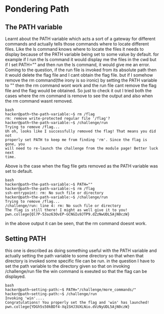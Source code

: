 # Pondering Path 
## The PATH variable
Learnt about the PATH variable which acts a sort of a gateway for different commands and actually tells those commands where to locate different files.
Like the ls command knows where to locate the files it needs to display because of the PATH variable being set to some value by default.
for example if I run the ls command it would display me the files in the cwd but if I set PATH="" and then run the ls command, it would give me an error.
Coming to the question, if the run file is invoked from its absolute path then it would delete the flag file and I cant obtain the flag file.
but if I somehow remove the rm command(the irony is so ironic) by setting the PATH variable to "" then the rm command wont work and the run file cant remove the flag file and the flag would be obtained.
So just to check it out I tried both the cases where the rm command is remove to see the output and also when the rm command wasnt removed.
~~~
bash
hacker@path~the-path-variable:~$ rm /flag
rm: remove write-protected regular file '/flag'?
hacker@path~the-path-variable:~$ /challenge/run
Trying to remove /flag...
Uh oh, looks like I successfully removed the flag! That means you did not
properly set PATH to keep me from finding 'rm'. Since the flag is gone, you
will need to re-launch the challenge from the module page! Better luck next
time.
~~~
Above is the case when the flag file gets removed as the PATH variable was set to default.

~~~
bash
hacker@path~the-path-variable:~$ PATH=""
hacker@path~the-path-variable:~$ rm /flag
ssh-entrypoint: rm: No such file or directory
hacker@path~the-path-variable:~$ /challenge/run
Trying to remove /flag...
/challenge/run: line 4: rm: No such file or directory
The flag is still there! I might as well give it to you!
pwn.college{Ql7P-53az63OvEP-GCNGIu9JTP9.dZzNwUDL5AjN0czW}
~~~
in the above output it can be seen, that the rm command doesnt work.

## Setting PATH
this one is described as doing something useful with the PATH variable and actually setting the path variable to some directory so that when that directory is invoked some specific file can be run.
in the question I have to set the path variable to the directory given so that on invoking /challenge/run file the win command is exeuted so that the flag can be displayed.
~~~
bash
hacker@path~setting-path:~$ PATH="/challenge/more_commands/"
hacker@path~setting-path:~$ /challenge/run
Invoking 'win'....
Congratulations! You properly set the flag and 'win' has launched!
pwn.college{YDGh5s50kBDf4-Xq1SHJ3UXLNio.dVzNyUDL5AjN0czW}
~~~

## 

